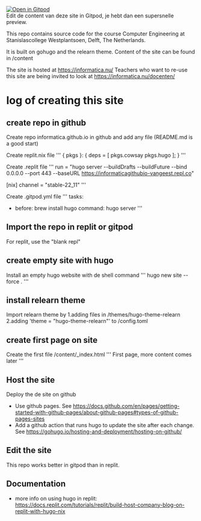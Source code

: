 
[![Open in Gitpod](https://gitpod.io/button/open-in-gitpod.svg)](https://gitpod.io/#https://github.com/scw-in/scw-in.github.io)<br>
Edit de content van deze site in Gitpod, je hebt dan een supersnelle preview.

This repo contains source code for the course Computer Engineering at Stanislascollege Westplantsoen, Delft, The Netherlands.

It is built on gohugo and the relearn theme.
Content of the site can be found in /content

The site is hosted at https://informatica.nu/
Teachers who want to re-use this site are being invited to look at https://informatica.nu/docenten/


# log of creating this site

## create repo in github
Create repo informatica.github.io in github and add any file (README.md is a good start)

Create replit.nix file
'''
{ pkgs }: {
    deps = [
        pkgs.cowsay
        pkgs.hugo
    ];
}
'''

Create .replit file
'''
run = "hugo server --buildDrafts --buildFuture --bind 0.0.0.0 --port 443 --baseURL https://informaticagithubio-vangeest.repl.co"

[nix]
channel = "stable-22_11"
'''

Create .gitpod.yml file
'''
tasks:
  - before: brew install hugo
    command: hugo server
'''

## Import the repo in replit or gitpod
For replit, use the "blank repl"

## create empty site with hugo
Install an empty hugo website with de shell command
'''
hugo new site --force .
'''

## install relearn theme
Import relearn theme by 
1.adding files in /themes/hugo-theme-relearn
2.adding 'theme = "hugo-theme-relearn"' to /config.toml

## create first page on site
Create the first file /content/_index.html
'''
First page, more content comes later
'''

## Host the site
Deploy the de site on github

- Use github pages. See https://docs.github.com/en/pages/getting-started-with-github-pages/about-github-pages#types-of-github-pages-sites
- Add a github action that runs hugo to update the site after each change. See https://gohugo.io/hosting-and-deployment/hosting-on-github/

## Edit the site
This repo works better in gitpod than in replit.

## Documentation
- more info on using hugo in replit: https://docs.replit.com/tutorials/replit/build-host-company-blog-on-replit-with-hugo-nix